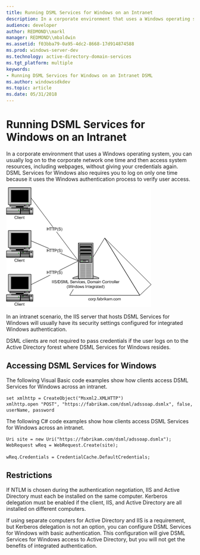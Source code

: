 ```yaml
---
title: Running DSML Services for Windows on an Intranet
description: In a corporate environment that uses a Windows operating system, you can usually log on to the corporate network one time and then access system resources, including webpages, without giving your credentials again.
audience: developer
author: REDMOND\\markl
manager: REDMOND\\mbaldwin
ms.assetid: f03bba79-0a95-4dc2-8668-17d914874588
ms.prod: windows-server-dev
ms.technology: active-directory-domain-services
ms.tgt_platform: multiple
keywords:
- Running DSML Services for Windows on an Intranet DSML
ms.author: windowssdkdev
ms.topic: article
ms.date: 05/31/2018
---
```


# Running DSML Services for Windows on an Intranet

In a corporate environment that uses a Windows operating system, you can usually log on to the corporate network one time and then access system resources, including webpages, without giving your credentials again. DSML Services for Windows also requires you to log on only one time because it uses the Windows authentication process to verify user access.

![dsml services for windows configured for integrated windows authentication](images/production-computers-3.png)

In an intranet scenario, the IIS server that hosts DSML Services for Windows will usually have its security settings configured for integrated Windows authentication.

DSML clients are not required to pass credentials if the user logs on to the Active Directory forest where DSML Services for Windows resides.

## Accessing DSML Services for Windows

The following Visual Basic code examples show how clients access DSML Services for Windows across an intranet.


```VB
set xmlhttp = CreateObject("Msxml2.XMLHTTP")
xmlhttp.open "POST", "https://fabrikam.com/dsml/adssoap.dsmlx", false, userName, password
```



The following C# code examples show how clients access DSML Services for Windows across an intranet.


```CSharp
Uri site = new Uri("https://fabrikam.com/dsml/adssoap.dsmlx");
WebRequest wReq = WebRequest.Create(site);

wReq.Credentials = CredentialCache.DefaultCredentials;
```



## Restrictions

If NTLM is chosen during the authentication negotiation, IIS and Active Directory must each be installed on the same computer. Kerberos delegation must be enabled if the client, IIS, and Active Directory are all installed on different computers.

If using separate computers for Active Directory and IIS is a requirement, but Kerberos delegation is not an option, you can configure DSML Services for Windows with basic authentication. This configuration will give DSML Services for Windows access to Active Directory, but you will not get the benefits of integrated authentication.

 

 





